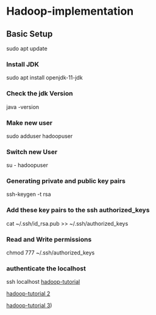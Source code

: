 # Hadoop-implementation
## Basic Setup
sudo apt update
### Install JDK
sudo apt install openjdk-11-jdk
### Check the jdk Version
java -version
### Make new user
sudo adduser hadoopuser
### Switch new User
su - hadoopuser
### Generating private and public key pairs
ssh-keygen -t rsa
### Add these key pairs to the ssh authorized_keys
cat ~/.ssh/id_rsa.pub >> ~/.ssh/authorized_keys
### Read and Write permissions
chmod 777 ~/.ssh/authorized_keys
### authenticate the localhost
ssh localhost
[hadoop-tutorial](https://www.projectpro.io/hadoop-tutorial/big-data-hadoop-tutorial)

[hadoop-tutorial 2](https://docs.google.com/document/d/1-BKY9iBpkm2dSbO7OKc33JBa4CZymOCiwl1EWaFqeBQ/edit)

[hadoop-tutorial 3](https://linuxhint.com/install-apache-hadoop-ubuntu/))
